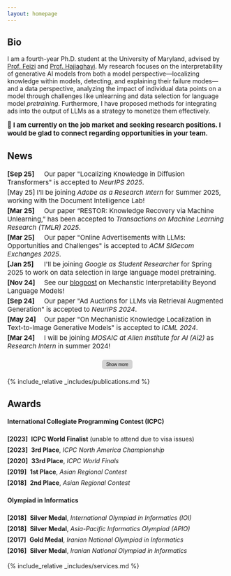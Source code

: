 ```yaml
---
layout: homepage
---
```


## Bio
I am a fourth-year Ph.D. student at the University of Maryland, 
advised by <a href="https://www.cs.umd.edu/~sfeizi/">Prof. Feizi</a> and <a href="https://www.cs.umd.edu/~hajiagha/">Prof. Hajiaghayi</a>.  My research focuses on the interpretability of generative AI models from both a model perspective—localizing knowledge within models, detecting, and explaining their failure modes—and a data perspective, analyzing the impact of individual data points on a model through challenges like unlearning and data selection for language model *pretraining*.
Furthermore, I have proposed methods for integrating ads into the output of LLMs as a strategy to monetize them effectively.

<p style="font-weight:bold; font-size:15px; margin-top:8px;">
🌟 I am currently on the job market and seeking research positions. I would be glad to connect regarding opportunities in your team.
</p>



## News
<div id="news">
    <div class="news-item">
      <span class="news-date-paper">[Sep 25]</span> Our paper "Localizing Knowledge in Diffusion Transformers" is accepted to <i>NeurIPS 2025</i>.
    </div>
    <div class="news-item"
      <span class="news-date-internship">[May 25]</span> I’ll be joining <i>Adobe as a Research Intern</i> for Summer 2025, working with the Document Intelligence Lab!
    </div>
    <div class="news-item">
      <span class="news-date-paper">[Mar 25]</span> Our paper “RESTOR: Knowledge Recovery via Machine Unlearning,” has been accepted to <i>Transactions on Machine Learning Research (TMLR) 2025</i>.
    </div>
    <div class="news-item">
      <span class="news-date-paper">[Mar 25]</span> Our paper "Online Advertisements with LLMs: Opportunities and Challenges" is accepted to <i>ACM SIGecom Exchanges 2025</i>.
    </div>
    <div class="news-item">
      <span class="news-date-internship">[Jan 25]</span> I'll be joining <i>Google as Student Researcher</i> for Spring 2025 to work on data selection in large language model pretraining.
    </div>
    <div class="news-item">
      <span class="news-date-blog">[Nov 24]</span>
      See our <a href="https://vision-mech-intp.github.io/2024/11/19/blogpost.html">blogpost</a> on Mechanstic Interpretability Beyond Language Models!
    </div>
    <div class="news-item">
      <span class="news-date-paper">[Sep 24]</span> Our paper "Ad Auctions for LLMs via Retrieval Augmented Generation" is accepted to <i>NeurIPS 2024</i>.
    </div>
    <div class="news-item">
      <span class="news-date-paper">[May 24]</span> Our paper "On Mechanistic Knowledge Localization in Text-to-Image Generative Models" is accepted to <i>ICML 2024</i>.
    </div>
    <div class="news-item">
      <span class="news-date-internship">[Mar 24]</span> I will be joining <i>MOSAIC at Allen Institute for AI (Ai2)</i> as <i>Research Intern</i> in summer 2024!
    </div>
  <div class="button-container">
    <button id="show-more-button" class="toggle-button" onclick="toggleNews()">Show more</button>
  </div>
</div>

<div id="more-news" style="display: none;">
    <div class="news-item">
      <span class="news-date-paper">[Jan 24]</span> Our paper "PRIME: Prioritizing Interpretability in Failure Mode Extraction" is accepted to <i>ICLR 2024</i>.
    </div>
    <div class="news-item">
      <span class="news-date-paper">[Jan 24]</span> Our paper "Robustness of AI-Image Detectors: Fundamental Limits and Practical Attacks" is accepted to <i>ICLR 2024</i>.
    </div>
    <div class="news-item">
      <span class="news-date-paper">[Dec 23]</span> Our paper "Regret Analysis of Repeated  Delegated Choice" is accepted to AAAI 2024.
    </div>
    <div class="news-item">
      <span class="news-date-blog">[Nov 23]</span> We posted our draft "Online Advertisements with LLMs: Opportunities and Challenges" on arXiv.
    </div>
    <div class="news-item">
      <span class="news-date-blog">[Oct 23]</span> Our work of Robustness of AI-Image Detectors is covered by
          <a href="https://www.theregister.com/2023/10/02/watermarking_security_checks/">Register</a>, 
          <a href="https://www.wired.com/story/artificial-intelligence-watermarking-issues/">Wired</a>, and 
          <a href="https://arstechnica.com/ai/2023/10/researchers-show-how-easy-it-is-to-defeat-ai-watermarks/">Arstechnica</a>.
    </div>
    <div class="news-item">
      <span class="news-date-competition">[May 23]</span> Our team, UMD RED, ranked 3-rd in ICPC NAC 2023 and proceeded to ICPC World Finals 2023.
    </div>
    <div class="news-item">
      <span class="news-date-paper">[May 23]</span> Our paper "Delegating to Multiple Agents" is accepted to EC 2023.
    </div>
    <div class="news-item">
      <span class="news-date-paper">[Apr 23]</span> Our paper "Run-off Election: Improved Provable Defense against Data Poisoning Attacks" is accepted to ICML 2023.
    </div>
    <div class="news-item">
      <span class="news-date-paper">[Apr 23]</span> Our paper "Text-To-Concept (and Back) via Cross-Model Alignment" is accepted to ICML 2023.
    </div>
    <div class="news-item">
      <span class="news-date-competition">[Feb 23]</span> Our team, UMD RED, is qualified to compete in ICPC NAC 2023 at UCF.
    </div>
  <div class="button-container">
    <button class="toggle-button" onclick="toggleNews()">Show less</button>
  </div>
</div>


{% include_relative _includes/publications.md %}

## Awards
#### International Collegiate Programming Contest (ICPC)
<ul class="award-list">
  <li><span class="award-date">[2023]</span> <strong>ICPC World Finalist</strong> (unable to attend due to visa issues)</li>
  <li><span class="award-date">[2023]</span> <strong>3rd Place</strong>, <i>ICPC North America Championship</i></li>
  <li><span class="award-date">[2020]</span> <strong>33rd Place</strong>, <i>ICPC World Finals</i></li>
  <li><span class="award-date">[2019]</span> <strong>1st Place</strong>, <i>Asian Regional Contest</i></li>
  <li><span class="award-date">[2018]</span> <strong>2nd Place</strong>, <i>Asian Regional Contest</i></li>
</ul>

#### Olympiad in Informatics
<ul class="award-list">
  <li><span class="award-date">[2018]</span> <strong>Silver Medal</strong>, <i>International Olympiad in Informatics (IOI)</i></li>
  <li><span class="award-date">[2018]</span> <strong>Silver Medal</strong>, <i>Asia-Pacific Informatics Olympiad (APIO)</i></li>
  <li><span class="award-date">[2017]</span> <strong>Gold Medal</strong>, <i>Iranian National Olympiad in Informatics</i></li>
  <li><span class="award-date">[2016]</span> <strong>Silver Medal</strong>, <i>Iranian National Olympiad in Informatics</i></li>
</ul>


{% include_relative _includes/services.md %}

<style>
.news-item {
  padding: 2px 0;
  font-size: 15px;
  border: none;
  margin: 0;
}

.news-date-paper,
.news-date-internship,
.news-date-blog,
.news-date-competition {
  flex-shrink: 0;
  width: 80px;
  display: inline-block;
}

.news-date-paper {
  /* color: #000000; */
  font-weight: bold;
}

.news-date-internship {
  /* color: #000000; */
  font-weight: bold;
}

.news-date-blog {
  /* color: #000000; */
  font-weight: bold;
}

.news-date-competition {
  /* color: #000000; */
  font-weight: bold;
}
</style>

<style>
  .button-container {
    text-align: center;
    margin: 20px 0;
  }

  .toggle-button {
    background-color: #d3d3d3; /* Brighter gray */
    color: black;
    border: none;
    border-radius: 5px;
    padding: 5px 10px;
    font-size: 10px;
    cursor: pointer;
    transition: background-color 0.3s, transform 0.2s;
  }

  .toggle-button:hover {
    background-color: #c0c0c0; /* Slightly darker gray */
    transform: scale(1.05);
  }

  .toggle-button:active {
    background-color: #a9a9a9; /* Even darker gray */
    transform: scale(1);
  }
</style>

<style>
.award-category {
  font-size: 18px;
  font-weight: bold;
  margin-top: 2px;
  color: #0a4d8c;
}

.award-list {
  list-style-type: none;
  padding-left: 0;
  margin-top: 10px;
}

.award-list li {
  padding: 4px 0;
  font-size: 14px;
}

.award-date {
  /* color:rgb(255, 255, 255); */
  font-weight: bold;
  margin-right: 4px;
}
</style>

<script>
  function toggleNews() {
    var moreNews = document.getElementById("more-news");
    var newsButton = document.getElementById("show-more-button");
    
    if (moreNews.style.display === "none") {
      moreNews.style.display = "block";
      newsButton.style.display = "none";
    } else {
      moreNews.style.display = "none";
      newsButton.style.display = "inline";
    }
  }

  function togglePubs() {
    var morePubs = document.getElementById("more-pubs");
    var pubsButton = document.getElementById("show-more-pubs-button");
    
    if (morePubs.style.display === "none") {
      morePubs.style.display = "block";
      pubsButton.style.display = "none";
    } else {
      morePubs.style.display = "none";
      pubsButton.style.display = "inline";
    }
  }
</script>
